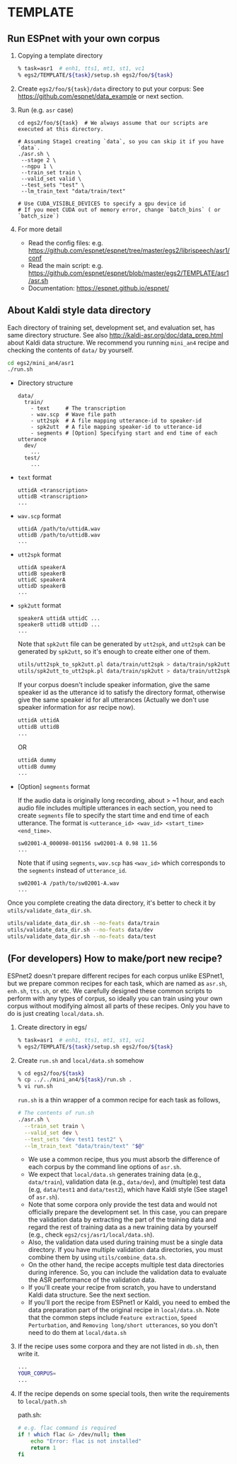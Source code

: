 # TEMPLATE
## Run ESPnet with your own corpus


1. Copying a template directory
    ```bash
    % task=asr1  # enh1, tts1, mt1, st1, vc1
    % egs2/TEMPLATE/${task}/setup.sh egs2/foo/${task}
    ```
    
1. Create `egs2/foo/${task}/data` directory to put your corpus: See https://github.com/espnet/data_example or next section.
1. Run (e.g. `asr` case)
    ```
    cd egs2/foo/${task}  # We always assume that our scripts are executed at this directory.
   
    # Assuming Stage1 creating `data`, so you can skip it if you have `data`.  
    ./asr.sh \
     --stage 2 \
     --ngpu 1 \
     --train_set train \
     --valid_set valid \
     --test_sets "test" \
     --lm_train_text "data/train/text"
     
    # Use CUDA_VISIBLE_DEVICES to specify a gpu device id
    # If you meet CUDA out of memory error, change `batch_bins` ( or `batch_size`)
    ```
1. For more detail
    - Read the config files: e.g. https://github.com/espnet/espnet/tree/master/egs2/librispeech/asr1/conf
    - Read the main script: e.g. https://github.com/espnet/espnet/blob/master/egs2/TEMPLATE/asr1/asr.sh
    - Documentation: https://espnet.github.io/espnet/

## About Kaldi style data directory

Each directory of training set, development set, and evaluation set, has same directory structure. See also http://kaldi-asr.org/doc/data_prep.html about Kaldi data structure. 
We recommend you running `mini_an4` recipe and checking the contents of `data/` by yourself.

```bash
cd egs2/mini_an4/asr1
./run.sh
```

- Directory structure
    ```
    data/
      train/
        - text     # The transcription
        - wav.scp  # Wave file path
        - utt2spk  # A file mapping utterance-id to speaker-id
        - spk2utt  # A file mapping speaker-id to utterance-id
        - segments # [Option] Specifying start and end time of each utterance
      dev/
        ...
      test/
        ...
    ```

- `text` format
    ```
    uttidA <transcription>
    uttidB <transcription>
    ...
    ```

- `wav.scp` format
    ```
    uttidA /path/to/uttidA.wav
    uttidB /path/to/uttidB.wav
    ...
    ```

- `utt2spk` format
    ```
    uttidA speakerA
    uttidB speakerB
    uttidC speakerA
    uttidD speakerB
    ...
    ```

- `spk2utt` format
    ```
    speakerA uttidA uttidC ...
    speakerB uttidB uttidD ...
    ...
    ```
 
    Note that `spk2utt` file can be generated by `utt2spk`, and `utt2spk` can be generated by `spk2utt`, so it's enough to create either one of them.

    ```bash
    utils/utt2spk_to_spk2utt.pl data/train/utt2spk > data/train/spk2utt
    utils/spk2utt_to_utt2spk.pl data/train/spk2utt > data/train/utt2spk
    ```
    
    If your corpus doesn't include speaker information, give the same speaker id as the utterance id to satisfy the directory format, otherwise give the same speaker id for all utterances (Actually we don't use speaker information for asr recipe now).
    
    ```bash
    uttidA uttidA
    uttidB uttidB
    ...
    ```
    
    OR
    
    ```bash
    uttidA dummy
    uttidB dummy
    ...
    ```
    
- [Option] `segments` format

    If the audio data is originally long recording, about > ~1 hour, and each audio file includes multiple utterances in each section, you need to create `segments` file to specify the start time and end time of each utterance. The format is `<utterance_id> <wav_id> <start_time> <end_time>`.

    ```
    sw02001-A_000098-001156 sw02001-A 0.98 11.56
    ...
    ```
    
    Note that if using `segments`, `wav.scp` has `<wav_id>` which corresponds to the `segments` instead of `utterance_id`.
    
    ```
    sw02001-A /path/to/sw02001-A.wav
    ...
    ```

Once you complete creating the data directory, it's better to check it by `utils/validate_data_dir.sh`.

```bash
utils/validate_data_dir.sh --no-feats data/train
utils/validate_data_dir.sh --no-feats data/dev
utils/validate_data_dir.sh --no-feats data/test
```


## (For developers) How to make/port new recipe? 

ESPnet2 doesn't prepare different recipes for each corpus unlike ESPnet1, but we prepare common recipes for each task, which are named as `asr.sh`, `enh.sh`, `tts.sh`, or etc. We carefully designed these common scripts to perform with any types of corpus, so ideally you can train using your own corpus without modifying almost all parts of these recipes. Only you have to do is just creating `local/data.sh`.


1. Create directory in egs/
    ```bash
    % task=asr1  # enh1, tts1, mt1, st1, vc1
    % egs2/TEMPLATE/${task}/setup.sh egs2/foo/${task}
    ```
   
1. Create `run.sh` and `local/data.sh` somehow
    ```bash
    % cd egs2/foo/${task}
    % cp ../../mini_an4/${task}/run.sh .
    % vi run.sh
    ```
    
    `run.sh` is a thin wrapper of a common recipe for each task as follows,
    
    ```bash
    # The contents of run.sh
    ./asr.sh \
      --train_set train \
      --valid_set dev \
      --test_sets "dev test1 test2" \
      --lm_train_text "data/train/text" "$@"
    ```
    
    - We use a common recipe, thus you must absorb the difference of each corpus by the command line options of `asr.sh`.
    - We expect that `local/data.sh` generates training data (e.g., `data/train`), validation data (e.g., `data/dev`), and (multiple) test data (e.g, `data/test1` and `data/test2`), which have Kaldi style (See stage1 of `asr.sh`). 
    - Note that some corpora only provide the test data and would not officially prepare the development set. In this case, you can prepare the validation data by extracting the part of the training data and regard the rest of training data as a new training data by yourself (e.g., check `egs2/csj/asr1/local/data.sh`).
    - Also, the validation data used during training must be a single data directory. If you have multiple validation data directories, you must combine them by using `utils/combine_data.sh`.
    - On the other hand, the recipe accepts multiple test data directories during inference. So, you can include the validation data to evaluate the ASR performance of the validation data.
    - If you'll create your recipe from scratch, you have to understand Kaldi data structure. See the next section. 
    - If you'll port the recipe from ESPnet1 or Kaldi, you need to embed the data preparation part of the original recipe in `local/data.sh`. Note that the common steps include `Feature extraction`, `Speed Perturbation`, and `Removing long/short utterances`, so you don't need to do them at `local/data.sh`

   
1. If the recipe uses some corpora and they are not listed in `db.sh`, then write it.
    ```bash
    ...
    YOUR_CORPUS=
    ...
    ```

1. If the recipe depends on some special tools, then write the requirements to `local/path.sh`

    path.sh:
    ```bash
    # e.g. flac command is required
    if ! which flac &> /dev/null; then 
        echo "Error: flac is not installed"
        return 1
    fi
    ```

